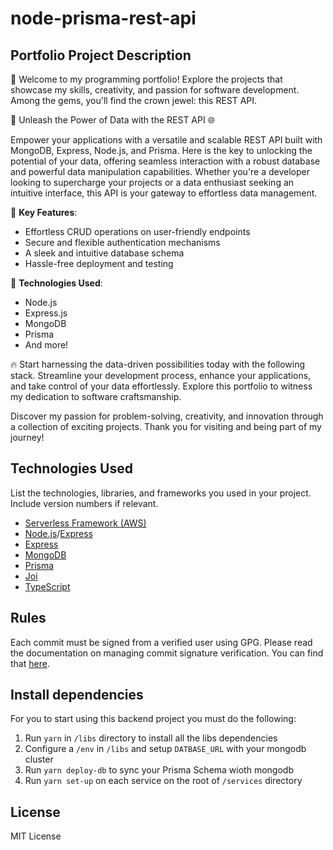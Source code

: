# node-prisma-rest-api

## Portfolio Project Description

🌟 Welcome to my programming portfolio! Explore the projects that showcase my skills, creativity, and passion for software development. Among the gems, you'll find the crown jewel: this REST API.

🚀 Unleash the Power of Data with the REST API 🌐

Empower your applications with a versatile and scalable REST API built with MongoDB, Express, Node.js, and Prisma. Here is the key to unlocking the potential of your data, offering seamless interaction with a robust database and powerful data manipulation capabilities. Whether you're a developer looking to supercharge your projects or a data enthusiast seeking an intuitive interface, this API is your gateway to effortless data management.

🌟 **Key Features**:

- Effortless CRUD operations on user-friendly endpoints
- Secure and flexible authentication mechanisms
- A sleek and intuitive database schema
- Hassle-free deployment and testing

🔧 **Technologies Used**:

- Node.js
- Express.js
- MongoDB
- Prisma
- And more!

🔥 Start harnessing the data-driven possibilities today with the following stack. Streamline your development process, enhance your applications, and take control of your data effortlessly. Explore this portfolio to witness my dedication to software craftsmanship.

Discover my passion for problem-solving, creativity, and innovation through a collection of exciting projects. Thank you for visiting and being part of my journey!

## Technologies Used

List the technologies, libraries, and frameworks you used in your project. Include version numbers if relevant.

- [Serverless Framework (AWS)](https://www.serverless.com/framework/docs/providers/aws/)
- [Node.js](https://nodejs.org/)/[Express](https://expressjs.com/)
- [Express](https://expressjs.com/)
- [MongoDB](https://www.mongodb.com/developer/)
- [Prisma](https://www.prisma.io/docs)
- [Joi](https://joi.dev)
- [TypeScript](https://www.typescriptlang.org/)

## Rules

Each commit must be signed from a verified user using GPG. Please read the documentation on managing commit signature verification. You can find that [here](https://docs.github.com/en/github/authenticating-to-github/managing-commit-signature-verification).

## Install dependencies

For you to start using this backend project you must do the following:

1. Run `yarn` in `/libs` directory to install all the libs dependencies
2. Configure a `/env` in `/libs` and setup `DATBASE_URL` with your mongodb cluster
3. Run `yarn deploy-db` to sync your Prisma Schema wioth mongodb
4. Run `yarn set-up` on each service on the root of `/services` directory

## License

MIT License
